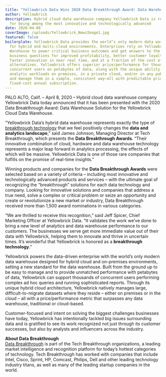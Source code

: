 ```yaml
---
title: "Yellowbrick Data Wins 2020 Data Breakthrough Award: Data Warehouse Solution"
author: Yellowbrick
description: Hybrid cloud data warehouse company Yellowbrick Data is recognized
  for being among the most innovative and technologically advanced
date: 2020-04-08
coverImage: /uploads/Yellowbrick_NewsImage1.jpg
featured: false
boilerplate: Yellowbrick Data provides the world’s only modern data warehouse
  for hybrid and multi-cloud environments. Enterprises rely on Yellowbrick Data
  Warehouse to power critical business outcomes and get answers to the hardest
  business questions for improved profitability, better customer loyalty, and
  faster innovation in near real time, and at a fraction of the cost of
  alternatives. Yellowbrick offers superior price/performance for thousands of
  concurrent users on petabytes of data, along with the unique ability to run
  analytic workloads on premises, in a private cloud, and/or in any public cloud
  and manage them in a simple, consistent way—all with predictable pricing via
  fixed-cost annual subscription.
---
```

PALO ALTO, Calif. – April 8, 2020 – Hybrid cloud data warehouse company Yellowbrick Data today announced that it has been presented with the 2020 Data Breakthrough Award: Data Warehouse Solution for the Yellowbrick Cloud Data Warehouse.  

“Yellowbrick Data’s hybrid data warehouse represents exactly the type of[ breakthrough technology](https://www.yellowbrick.com/press-releases/yellowbrick-and-sotero-partner-on-enterprise-data-security-and-compliance/) that we feel positively changes the **data and analytics landscape**,” said James Johnson, Managing Director at Tech Breakthrough, which presents the **Data Breakthrough Awards**. “Their innovative combination of cloud, hardware and data warehouse technology represents a major leap forward in analytics processing, the effects of which will be massive. Yellowbrick Data is one of those rare companies that fulfills on the promise of real-time insights.”  

Winning products and companies for the **Data Breakthrough Awards** were selected based on a variety of criteria – including most innovative and technologically advanced products and services – with the ultimate goal of recognizing the “breakthrough” solutions for each data technology and company. Looking for innovative solutions and companies that address a true need, solve a complex or critical problem or seize an opportunity and create or revolutionize a new market or industry, Data Breakthrough received more than 1,500 award nominations in various categories.  

“We are thrilled to receive this recognition,” said Jeff Spicer, Chief Marketing Officer at Yellowbrick Data. “It validates the work we’ve done to bring a new level of analytics and data warehouse performance to our customers. The businesses we serve get more immediate value out of their data with Yellowbrick, helping them to innovate and thrive in uncertain times. It’s wonderful that Yellowbrick is honored as a **breakthrough technology**.”  

Yellowbrick powers the data-driven enterprise with the world’s only modern data warehouse designed for hybrid cloud and on-premises environments, setting a new standard for the data warehouse. Built from the ground up to be easy to manage and to provide unmatched performance with petabytes of data, Yellowbrick can support thousands of concurrent users performing complex ad hoc queries and running sophisticated reports. Through its unique hybrid cloud architecture, Yellowbrick natively manages large, difficult-to-migrate datasets where they reside – either on premises or in the cloud – all with a price/performance metric that surpasses any data warehouse, traditional or cloud-based.  

Customer-focused and intent on solving the biggest challenges businesses have today, Yellowbrick has intentionally tackled big issues surrounding data and is gratified to see its work recognized not just through its customer successes, but also by analysts and influencers across the industry.  

**About Data Breakthrough**\
[Data Breakthrough](https://databreakthroughawards.com/) is part of the Tech Breakthrough organizations, a leading market intelligence and recognition platform for today’s hottest categories of technology. Tech Breakthrough has worked with companies that include Intel, Cisco, Sprint, HP, Comcast, Philips, Dell and other leading technology industry titans, as well as many of the leading startup companies in the world.